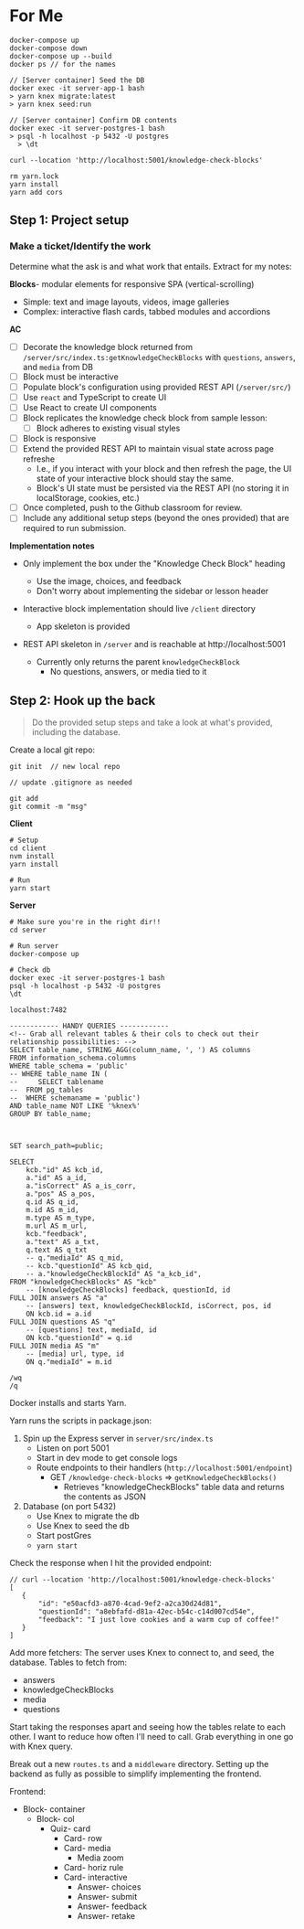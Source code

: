 # For Me

```
docker-compose up
docker-compose down
docker-compose up --build
docker ps // for the names

// [Server container] Seed the DB
docker exec -it server-app-1 bash
> yarn knex migrate:latest
> yarn knex seed:run

// [Server container] Confirm DB contents
docker exec -it server-postgres-1 bash
> psql -h localhost -p 5432 -U postgres
  > \dt

curl --location 'http://localhost:5001/knowledge-check-blocks'

rm yarn.lock
yarn install
yarn add cors
```

## Step 1: Project setup

### Make a ticket/Identify the work

Determine what the ask is and what work that entails. Extract for my notes:

**Blocks**- modular elements for responsive SPA (vertical-scrolling)

- Simple: text and image layouts, videos, image galleries
- Complex: interactive flash cards, tabbed modules and accordions

**AC**

- [ ] Decorate the knowledge block returned from `/server/src/index.ts:getKnowledgeCheckBlocks` with `questions`, `answers`, and `media` from DB
- [ ] Block must be interactive
- [ ] Populate block's configuration using provided REST API (`/server/src/`)
- [ ] Use `react` and TypeScript to create UI
- [ ] Use React to create UI components
- [ ] Block replicates the knowledge check block from sample lesson:
  - [ ] Block adheres to existing visual styles
- [ ] Block is responsive
- [ ] Extend the provided REST API to maintain visual state across page refreshe
  - I.e., if you interact with your block and then refresh the page, the UI state of your interactive block should stay the same.
  - Block's UI state must be persisted via the REST API (no storing it in localStorage, cookies, etc.)
- [ ] Once completed, push to the Github classroom for review.
- [ ] Include any additional setup steps (beyond the ones provided) that are required to run submission.

**Implementation notes**

- Only implement the box under the "Knowledge Check Block" heading

  - Use the image, choices, and feedback
  - Don't worry about implementing the sidebar or lesson header

- Interactive block implementation should live `/client` directory

  - App skeleton is provided

- REST API skeleton in `/server` and is reachable at http://localhost:5001
  - Currently only returns the parent `knowledgeCheckBlock`
    - No questions, answers, or media tied to it

## Step 2: Hook up the back

> Do the provided setup steps and take a look at what's provided, including the database.

Create a local git repo:

```
git init  // new local repo

// update .gitignore as needed

git add
git commit -m "msg"
```

**Client**

```
# Setup
cd client
nvm install
yarn install

# Run
yarn start
```

**Server**

```
# Make sure you're in the right dir!!
cd server

# Run server
docker-compose up

# Check db
docker exec -it server-postgres-1 bash
psql -h localhost -p 5432 -U postgres
\dt

localhost:7482

------------ HANDY QUERIES ------------
<!-- Grab all relevant tables & their cols to check out their relationship possibilities: -->
SELECT table_name, STRING_AGG(column_name, ', ') AS columns
FROM information_schema.columns
WHERE table_schema = 'public'
-- WHERE table_name IN (
--     SELECT tablename
-- 	FROM pg_tables
-- 	WHERE schemaname = 'public')
AND table_name NOT LIKE '%knex%'
GROUP BY table_name;



SET search_path=public;

SELECT
	kcb."id" AS kcb_id,
	a."id" AS a_id,
	a."isCorrect" AS a_is_corr,
	a."pos" AS a_pos,
	q.id AS q_id,
	m.id AS m_id,
	m.type AS m_type,
	m.url AS m_url,
	kcb."feedback",
	a."text" AS a_txt,
	q.text AS q_txt
	-- q."mediaId" AS q_mid,
	-- kcb."questionId" AS kcb_qid,
	-- a."knowledgeCheckBlockId" AS "a_kcb_id",
FROM "knowledgeCheckBlocks" AS "kcb"
	-- [knowledgeCheckBlocks] feedback, questionId, id
FULL JOIN answers AS "a"
	-- [answers] text, knowledgeCheckBlockId, isCorrect, pos, id
	ON kcb.id = a.id
FULL JOIN questions AS "q"
	-- [questions] text, mediaId, id
	ON kcb."questionId" = q.id
FULL JOIN media AS "m"
	-- [media] url, type, id
	ON q."mediaId" = m.id

/wq
/q
```

Docker installs and starts Yarn.

Yarn runs the scripts in package.json:

1. Spin up the Express server in `server/src/index.ts`
   - Listen on port 5001
   - Start in dev mode to get console logs
   - Route endpoints to their handlers (`http://localhost:5001/endpoint`)
     - GET `/knowledge-check-blocks` => `getKnowledgeCheckBlocks()`
       - Retrieves "knowledgeCheckBlocks" table data and returns the contents as JSON
2. Database (on port 5432)
   - Use Knex to migrate the db
   - Use Knex to seed the db
   - Start postGres
   - `yarn start`

Check the response when I hit the provided endpoint:

```
// curl --location 'http://localhost:5001/knowledge-check-blocks'
[
   {
       "id": "e50acfd3-a870-4cad-9ef2-a2ca30d24d81",
       "questionId": "a8ebfafd-d81a-42ec-b54c-c14d007cd54e",
       "feedback": "I just love cookies and a warm cup of coffee!"
   }
]
```

Add more fetchers: The server uses Knex to connect to, and seed, the database.
Tables to fetch from:

- answers
- knowledgeCheckBlocks
- media
- questions

Start taking the responses apart and seeing how the tables relate to each other. I want to reduce how often I'll need to call. Grab everything in one go with Knex query.

Break out a new `routes.ts` and a `middleware` directory. Setting up the backend as fully as possible to simplify implementing the frontend.

Frontend:

- Block- container
  - Block- col
    - Quiz- card
      - Card- row
      - Card- media
        - Media zoom
      - Card- horiz rule
      - Card- interactive
        - Answer- choices
        - Answer- submit
        - Answer- feedback
        - Answer- retake

<!--
## Part 1: The Coding Challenge

Rise allows customers to create responsive single page, vertically scrolling lessons which include a variety of modular elements called Blocks. These Blocks can be as simple as text and image layouts, videos, image galleries, to more complex components like interactive flash cards, tabbed modules and accordions.

Your goal is to implement one of Rise's interactive blocks (see [this Rise lesson](https://rise.articulate.com/share/YaZWnWdc2El8-M-4gcZ9eQD0lB9iRXDn#/lessons/lZ0qX7FvbGICXnk-30conqfR_JAFagbh) for an example).

At a minimum, your implementation should:
- [ ] Decorate the knowledge block returned from [`getKnowledgeCheckBlocks`](/server/src/index.ts) with `questions`, `answers`, and `media` from the Postgress Database.
- [ ] Populate your interactive block's configuration from the provided REST API (see [`/server`](/server/src/))
- [ ] Use `react` and TypeScript to create a UI that replicates [the knowledge check block from this sample lesson](https://rise.articulate.com/share/YaZWnWdc2El8-M-4gcZ9eQD0lB9iRXDn#/lessons/lZ0qX7FvbGICXnk-30conqfR_JAFagbh)
  - You must use React for your UI components
- [ ] Please stick to the visual styles we have in place. It's important that you implement the feature in full, so pay close attention to the details including how your block behaves across screen sizes. Responsiveness is a core component of Rise.
- [ ] In addition to implementing the knowledge check block, your solution must also maintain its visual state across page refreshes. I.e., if you interact with your block and then refresh the page, the UI state of your interactive block should be the same. Extend the provided REST API to achieve this
  - Your interactive block's UI state must be persisted via the REST API (no storing it in localStorage, cookies, etc.)
- [ ] Once completed, push your solution to the Github classroom for us to review. If additional setup steps beyond the ones provided are required, please include them in your submission.

What you choose to implement from there is up to you. :)

### Implementation notes

- You only need to implement the box under the "Knowledge Check Block" heading with the image, choices, and feedback; don't worry about implementing the sidebar or lesson header.
- Your interactive block implementation should live in the [`/client`](/client) directory, an app skeleton has been provided in the directory
- The beginnings of a REST API lives in [`/server`](/server/src/) and is reachable at http://localhost:5001
  - The REST API currently only returns the parent `knowledgeCheckBlock` with no questions, answers, or media tied to it.

### Getting started

The challenge should take between 3 and 5 hours depending on experience level and we prefer you not devote more time than that. Instead, we ask that you either self-review your PR or share notes in the "Candidate Notes" section below about features or other details that were omitted due to time constraints. This will give our team the opportunity to see how you prioritize you work and should limit the time commitment required.

Lastly, a "Feedback" pull request is automatically created by GitHub Classroom; please commit your work to the `master` branch and **do not merge** the pull request. When you are satisfied with your solution, share the link to the Feedback pull request with the recruiter. Reviewers will be able to review the diff in the pull request in GitHub.

#### Install Docker

Install [Docker Community Edition](https://hub.docker.com/search?q=&type=edition&offering=community)

- :apple: [macOS](https://hub.docker.com/editions/community/docker-ce-desktop-mac)
- :penguin: [Linux](https://hub.docker.com/search/?type=edition&offering=community&operating_system=linux)
- 🪟 [Windows](https://hub.docker.com/editions/community/docker-ce-desktop-windows)

#### To get the Client up and running on your dev machine:

1. `cd client`
1. `nvm install`
1. `yarn install` (or `npm install`)
1. `yarn start` (or `npm start`)
1. If `yarn start` is throwing errors, you may need to run: `npm_config_yes=true npx yarn-audit-fix`

The client will be available at port 3000

#### To get the REST API up and running on your dev machine:

1. `cd server`
1. `docker-compose up`

The server will be available at port 5001 and the database will be available at port 7482

### Rebuilding Docker Containers

If you install any new packages or add a new database migration file you'll want to rebuild the docker containers. To do so:

1. Stop your docker containers with `CMD + C` or `CTRL + C`
1. `docker-compose down`
1. `docker-compose up --build`

## Part 2: Discuss with Team

You will discuss your code and explain your decisions to a small group of developers and stakeholders at Articulate. The format is modeled after the way we conduct pairing sessions and is meant to give you a glimpse into the way we work. We are SUPER friendly and it will be a fun conversation.

# Candidate Notes

<your notes here> -->
